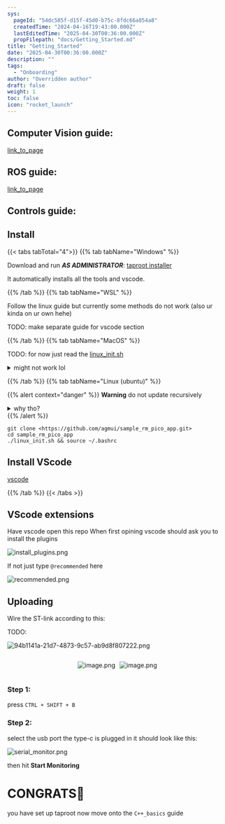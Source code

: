 ```yaml
---
sys:
  pageId: "54dc585f-d15f-45d0-b75c-8fdc66a854a8"
  createdTime: "2024-04-16T19:43:00.000Z"
  lastEditedTime: "2025-04-30T00:36:00.000Z"
  propFilepath: "docs/Getting_Started.md"
title: "Getting_Started"
date: "2025-04-30T00:36:00.000Z"
description: ""
tags:
  - "Onboarding"
author: "Overridden author"
draft: false
weight: 1
toc: false
icon: "rocket_launch"
---
```


## Computer Vision guide:

[link_to_page](86d45bc0-388b-4d26-8848-44f255f73d0e)

## ROS guide:

[link_to_page](3c76c1de-ec8f-46d6-8b0a-294005edc2d5)

## Controls guide:

## Install

{{< tabs tabTotal="4">}}
{{% tab tabName="Windows" %}}

Download and run _**AS ADMINISTRATOR**_: [taproot installer](https://github.com/Thornbots/TeachingFreshies/releases/tag/1.0)

It automatically installs all the tools and vscode.

{{% /tab %}}
{{% tab tabName="WSL" %}}

Follow the linux guide but currently some methods do not work (also ur kinda on ur own hehe)

TODO: make separate guide for vscode section

{{% /tab %}}
{{% tab tabName="MacOS" %}}

TODO: for now just read the [linux_init.sh](https://github.com/agmui/sample_rm_pico_app/blob/main/linux_init.sh)

<details>
<summary>might not work lol</summary>

`brew install libusb pkg-config`

Next install: [vscode](https://code.visualstudio.com/Download)

</details>

{{% /tab %}}
{{% tab tabName="Linux (ubuntu)" %}}

{{% alert context="danger" %}}
**Warning** do not update recursively
<details>
<summary>why tho?</summary>
There are some submodules that may go on for a while (like tinyusb) and I highly
recommend you don't need to get them.
If you want to see what submodules I update just look in `linux_init.sh`
</details>
{{% /alert %}}

```shell
git clone <https://github.com/agmui/sample_rm_pico_app.git>
cd sample_rm_pico_app
./linux_init.sh && source ~/.bashrc
```

## Install VScode

[vscode](https://code.visualstudio.com/Download)

{{% /tab %}}
{{< /tabs >}}

## VScode extensions

Have vscode open this repo
When first opining vscode should ask you to install the plugins

![install_plugins.png](https://prod-files-secure.s3.us-west-2.amazonaws.com/d518164a-d88e-44d1-a4ee-3adb3bd8bce0/89bd30f0-1825-4e77-867b-0a41ce370880/install_plugins.png?X-Amz-Algorithm=AWS4-HMAC-SHA256&X-Amz-Content-Sha256=UNSIGNED-PAYLOAD&X-Amz-Credential=ASIAZI2LB466ZC7OTBVR%2F20250707%2Fus-west-2%2Fs3%2Faws4_request&X-Amz-Date=20250707T110805Z&X-Amz-Expires=3600&X-Amz-Security-Token=IQoJb3JpZ2luX2VjEGoaCXVzLXdlc3QtMiJIMEYCIQDHcFEZSWzerAjAqV3a6ItoZGXhaDQPeOIXVzZz%2Fa%2BA5QIhALArAH6eaQoo2M8UOCOf6dJpZPV9Pec5Hb%2BfOn9FzaoFKv8DCHMQABoMNjM3NDIzMTgzODA1IgzRC%2F8%2FLANW3EQZnjcq3AOkBZTLMWnwL7oqxoT1h8s%2BktA71tZEk4hgjWM2C5ic7zRF%2Be8DJxIG5Vtl3MtAY5WH4mUj0Qjad1JBNtqRBOvKrYFmrl%2BurEC%2FSq5rWQ85zUd1SDn%2BJ%2FNENbe9gpiv64PE%2FNAnnqH5S5wBaXDlm0YxXrWlNXxE8jwb1W6VGhEAJZ0B%2FHakdfjY7DGY0rqjeOfaeSpkYhbu9yB0JXr4G9rhAOyDvdK4i4A5gMd7AuqlRwlBHnLqZJd1vbPkL75HMyrOkRhOT8ZCnQ4PwV9Btmq23oAOrHEW1h5S6U%2BfsI7RqHzFQXc7UpWifKqoYaDW9xqu3L6Wi2EQ6rnZAQJK9WQ2mAzt02H3XetMzj2aQ3S8R3YrbIk3S49VeHovj6Kj1gMLlheEVSEOfDA4lTwPpg9%2FsQiGEIkNeVdk1%2F62DClKcn138zpgPlNPaK3FFGOxwNslUbxE0gDV5xDct%2BhqiioSTciZRzocvmP43wpMjTfujfjCqisOT60W3b0EepKjcqytolD2715sr9uwjtRVhEO28fnxGj%2BMb8gIke4RXOZ6s0pNevOmH8NEUqWAv4ewvPCyUbRAaENvfW3GVuds4J4ZFL%2FgppMJje7QNqzlrMQEd%2B%2FNF3saluEv4Z6JaTC9t67DBjqkAdncxmdTGHsIThwHhf6Sbz7jYQf3UVM9nVv7FDGShD1Q5ilcofovye1pkEgk1%2FscpDbD3r%2BuUce89NQ8QShoXc4xw9pA38Ie7wSfBiCeLAT1zUO4dDKbXjncqvR%2Fz8mMjLnCW9dMIOHbCxvKwvMgO%2F6mxhPKc95cS1mztQ5xCZUdL2y2XiAGG0hGLHy7u5wc6jYycUSOB7Os6lWEfoDRbBtP8NlD&X-Amz-Signature=9fcb382aa33050621f80cb70b2dd51c05a541231dfd66ce410243ca9326aa0b7&X-Amz-SignedHeaders=host&x-amz-checksum-mode=ENABLED&x-id=GetObject)

If not just type `@recommended` here  

![recommended.png](https://prod-files-secure.s3.us-west-2.amazonaws.com/d518164a-d88e-44d1-a4ee-3adb3bd8bce0/61e661e9-5d85-4dfc-be0d-8d2097a5e793/recommended.png?X-Amz-Algorithm=AWS4-HMAC-SHA256&X-Amz-Content-Sha256=UNSIGNED-PAYLOAD&X-Amz-Credential=ASIAZI2LB466ZC7OTBVR%2F20250707%2Fus-west-2%2Fs3%2Faws4_request&X-Amz-Date=20250707T110805Z&X-Amz-Expires=3600&X-Amz-Security-Token=IQoJb3JpZ2luX2VjEGoaCXVzLXdlc3QtMiJIMEYCIQDHcFEZSWzerAjAqV3a6ItoZGXhaDQPeOIXVzZz%2Fa%2BA5QIhALArAH6eaQoo2M8UOCOf6dJpZPV9Pec5Hb%2BfOn9FzaoFKv8DCHMQABoMNjM3NDIzMTgzODA1IgzRC%2F8%2FLANW3EQZnjcq3AOkBZTLMWnwL7oqxoT1h8s%2BktA71tZEk4hgjWM2C5ic7zRF%2Be8DJxIG5Vtl3MtAY5WH4mUj0Qjad1JBNtqRBOvKrYFmrl%2BurEC%2FSq5rWQ85zUd1SDn%2BJ%2FNENbe9gpiv64PE%2FNAnnqH5S5wBaXDlm0YxXrWlNXxE8jwb1W6VGhEAJZ0B%2FHakdfjY7DGY0rqjeOfaeSpkYhbu9yB0JXr4G9rhAOyDvdK4i4A5gMd7AuqlRwlBHnLqZJd1vbPkL75HMyrOkRhOT8ZCnQ4PwV9Btmq23oAOrHEW1h5S6U%2BfsI7RqHzFQXc7UpWifKqoYaDW9xqu3L6Wi2EQ6rnZAQJK9WQ2mAzt02H3XetMzj2aQ3S8R3YrbIk3S49VeHovj6Kj1gMLlheEVSEOfDA4lTwPpg9%2FsQiGEIkNeVdk1%2F62DClKcn138zpgPlNPaK3FFGOxwNslUbxE0gDV5xDct%2BhqiioSTciZRzocvmP43wpMjTfujfjCqisOT60W3b0EepKjcqytolD2715sr9uwjtRVhEO28fnxGj%2BMb8gIke4RXOZ6s0pNevOmH8NEUqWAv4ewvPCyUbRAaENvfW3GVuds4J4ZFL%2FgppMJje7QNqzlrMQEd%2B%2FNF3saluEv4Z6JaTC9t67DBjqkAdncxmdTGHsIThwHhf6Sbz7jYQf3UVM9nVv7FDGShD1Q5ilcofovye1pkEgk1%2FscpDbD3r%2BuUce89NQ8QShoXc4xw9pA38Ie7wSfBiCeLAT1zUO4dDKbXjncqvR%2Fz8mMjLnCW9dMIOHbCxvKwvMgO%2F6mxhPKc95cS1mztQ5xCZUdL2y2XiAGG0hGLHy7u5wc6jYycUSOB7Os6lWEfoDRbBtP8NlD&X-Amz-Signature=60deb8b0970c38656d27685f664c599ffd55846400a4d5a7ec44cf0f80487acf&X-Amz-SignedHeaders=host&x-amz-checksum-mode=ENABLED&x-id=GetObject)

## Uploading

Wire the ST-link according to this:

TODO:

![94b1141a-21d7-4873-9c57-ab9d8f807222.png](https://prod-files-secure.s3.us-west-2.amazonaws.com/d518164a-d88e-44d1-a4ee-3adb3bd8bce0/e5fad17d-ab82-4300-9f4c-505ab4b1202c/94b1141a-21d7-4873-9c57-ab9d8f807222.png?X-Amz-Algorithm=AWS4-HMAC-SHA256&X-Amz-Content-Sha256=UNSIGNED-PAYLOAD&X-Amz-Credential=ASIAZI2LB466ZC7OTBVR%2F20250707%2Fus-west-2%2Fs3%2Faws4_request&X-Amz-Date=20250707T110805Z&X-Amz-Expires=3600&X-Amz-Security-Token=IQoJb3JpZ2luX2VjEGoaCXVzLXdlc3QtMiJIMEYCIQDHcFEZSWzerAjAqV3a6ItoZGXhaDQPeOIXVzZz%2Fa%2BA5QIhALArAH6eaQoo2M8UOCOf6dJpZPV9Pec5Hb%2BfOn9FzaoFKv8DCHMQABoMNjM3NDIzMTgzODA1IgzRC%2F8%2FLANW3EQZnjcq3AOkBZTLMWnwL7oqxoT1h8s%2BktA71tZEk4hgjWM2C5ic7zRF%2Be8DJxIG5Vtl3MtAY5WH4mUj0Qjad1JBNtqRBOvKrYFmrl%2BurEC%2FSq5rWQ85zUd1SDn%2BJ%2FNENbe9gpiv64PE%2FNAnnqH5S5wBaXDlm0YxXrWlNXxE8jwb1W6VGhEAJZ0B%2FHakdfjY7DGY0rqjeOfaeSpkYhbu9yB0JXr4G9rhAOyDvdK4i4A5gMd7AuqlRwlBHnLqZJd1vbPkL75HMyrOkRhOT8ZCnQ4PwV9Btmq23oAOrHEW1h5S6U%2BfsI7RqHzFQXc7UpWifKqoYaDW9xqu3L6Wi2EQ6rnZAQJK9WQ2mAzt02H3XetMzj2aQ3S8R3YrbIk3S49VeHovj6Kj1gMLlheEVSEOfDA4lTwPpg9%2FsQiGEIkNeVdk1%2F62DClKcn138zpgPlNPaK3FFGOxwNslUbxE0gDV5xDct%2BhqiioSTciZRzocvmP43wpMjTfujfjCqisOT60W3b0EepKjcqytolD2715sr9uwjtRVhEO28fnxGj%2BMb8gIke4RXOZ6s0pNevOmH8NEUqWAv4ewvPCyUbRAaENvfW3GVuds4J4ZFL%2FgppMJje7QNqzlrMQEd%2B%2FNF3saluEv4Z6JaTC9t67DBjqkAdncxmdTGHsIThwHhf6Sbz7jYQf3UVM9nVv7FDGShD1Q5ilcofovye1pkEgk1%2FscpDbD3r%2BuUce89NQ8QShoXc4xw9pA38Ie7wSfBiCeLAT1zUO4dDKbXjncqvR%2Fz8mMjLnCW9dMIOHbCxvKwvMgO%2F6mxhPKc95cS1mztQ5xCZUdL2y2XiAGG0hGLHy7u5wc6jYycUSOB7Os6lWEfoDRbBtP8NlD&X-Amz-Signature=3b423499497e963ae0ff5994e81d24cb3cd9c9265bf419bbab871346356fea68&X-Amz-SignedHeaders=host&x-amz-checksum-mode=ENABLED&x-id=GetObject)

<div style="display: flex;flex-direction: row; column-gap:10px; max-width: 630px;justify-content: center;">
<div>

![image.png](https://prod-files-secure.s3.us-west-2.amazonaws.com/d518164a-d88e-44d1-a4ee-3adb3bd8bce0/210ecb78-1116-4d7b-b9b7-2292f66fa2c2/image.png?X-Amz-Algorithm=AWS4-HMAC-SHA256&X-Amz-Content-Sha256=UNSIGNED-PAYLOAD&X-Amz-Credential=ASIAZI2LB466URSF4NXL%2F20250707%2Fus-west-2%2Fs3%2Faws4_request&X-Amz-Date=20250707T110808Z&X-Amz-Expires=3600&X-Amz-Security-Token=IQoJb3JpZ2luX2VjEGoaCXVzLXdlc3QtMiJGMEQCIEOx4JX3odNOhVlA6MCZyGorwEvs3CBVzxnhB9dNj7glAiBVDq%2F0rHb%2Bupi1PEsaHd4fm6PTMyTJuxtS9NN2NFKlsyr%2FAwhzEAAaDDYzNzQyMzE4MzgwNSIM2Sb2cfzLP%2BdisncFKtwDbh9Og1mXpCZqWHiH4VMZoULhD5QcZZmglOKEd2mOLeN1k7q%2F%2F5hwCAYlNvxEO8gI0uzu9cv%2B%2FKqsUGLUWA6kX7mutjQ9uwRVcaF9C%2BJx4Nj%2B2OomehtbPZs1FIB95uTmhLyZgxnQgpwAAs8GgXHDP5B%2BDxWBHGAyTqvZV9zHmfsK%2B5pWa9vmnbtn3HZD1sRqsbUIAwcwwfueQJnwrsjBVwCGdVOz9%2FZP6RCvDObsKsSpjtgrqnx3Xr0bZE919sFODY8iTdjOP3KXavSvKmJSkQxNDxA7ooLH9nM5ETmguh0e9fk4cytteZk1NexbCDDTjaiv1PET44uDcf8GsGybmCvx7QkXlToYkTBfKqhUGV1UYow1GBI8kq22S%2FSD%2B3IanJ9Soueo7H4YSmls68W%2F4G%2FXfsJjUv6o4T1VBt218mdIw0qBC1rjp7ALfrP7oZNFSKwCUyvLga%2Fjmjrua35et%2FCfeJhS2y3ObKhBJVX6x3osis4C0QTPhG6O1T%2FEH1uJQQaheBtjYvOxNf1g661WLCZ2u9JcoGm05jDXMl0mglRnzbaSZbVgosfuAgK9vf1cRa7z7jdN7uu%2F8JSC14Yz20y5f8vAn0nqoPWzYR0f1D8ejU8v3QetR0j%2Bamsw%2FriuwwY6pgHHQy5vWLA8eiuKNlrZNPrB9W5INUcC4XiGwnG7Zfbbq4bt2xUWgYD4NSvakwL8C%2BmoHKCChVJjX8GKypJ4s88D2NGilCTnA9r8JjqtBH4AjoPEaj5NwiJ6UC2j%2FktmTeU%2BFoXhGOT6BOnnFDlXQLrR6Y2lzeG6j%2FTLC%2FxkjLSQUwVsrhaFaIaAjD5pLzQsfU1HLnJhEQyc3LvcFMVFROErmgkDDizA&X-Amz-Signature=93a6659691059f81de62434a1eac658b49490a68f86e05c28a47dda0d1e6f0bd&X-Amz-SignedHeaders=host&x-amz-checksum-mode=ENABLED&x-id=GetObject)

</div>
<div>

![image.png](https://prod-files-secure.s3.us-west-2.amazonaws.com/d518164a-d88e-44d1-a4ee-3adb3bd8bce0/33a0fd0f-8ca6-4a86-8e09-26e95ded1fff/image.png?X-Amz-Algorithm=AWS4-HMAC-SHA256&X-Amz-Content-Sha256=UNSIGNED-PAYLOAD&X-Amz-Credential=ASIAZI2LB466W5KGUNKN%2F20250707%2Fus-west-2%2Fs3%2Faws4_request&X-Amz-Date=20250707T110808Z&X-Amz-Expires=3600&X-Amz-Security-Token=IQoJb3JpZ2luX2VjEGoaCXVzLXdlc3QtMiJGMEQCIFsVtfSs2sgJB2x5kAUu7xoQYIXPAaNc%2FgVIIzhfG%2BiiAiADov3pEIGf5s4P2DjW8%2FUmkyM1vDJwzzDNlTukPFeiUyr%2FAwhzEAAaDDYzNzQyMzE4MzgwNSIMKvLLq4kNn9Nsd2g5KtwDQMXTtFYHjoyOvLDWHtwPK6P4LTV%2Bv8bMdp2of7AsOS9MqFg3F23bNk%2F3LaaXNDTHthaFb2nhROUSQvRquTQLG9xaYFg2sAe0BETag9%2Fj2iAY8M2cmCk3BCyzkT4t2SQOI5nGQnLjGPcyRM7t3fBr9nvFdXT8LedDyoVtvtksw0cPPSnd5cpLurWLlAWog4r1ZHZ0SfSUoplKvDmoF5CAktvIMLYnJVaPdt%2Bgm9LD2u%2F21I5tocGO50oyQTFLpPEt6TC5sgOxZ3w%2FXGHtELSFz06MS8z1xsKYruQ6d7Dzh39W%2FH6rX0QRvKLXzbSvydlgWR2M%2BlvH63szp1LkgXap8FpujPEfAzFjiBoWOAKMeR2SerKe9gUhGlx%2BH49Wo%2B4eeNpdtp9xCXw6SnAgHzYrIY7KJwE3gGhrEymdeIgLEsuzJ2%2B5NfKfX1VA3wO3m6tr2uCmCi0m51DH4zfXtZcG%2FPcCfzd%2F6x6ngysAAcVmOevOgPk%2FYqulN6zy%2BzUkep0DO3GgRgPY%2BS2znGhlSmBqzHBVRAlvM%2BzMkAwxrtqPGPeKqbtJLIHosGPpiVa3Wp3hg%2Fg%2FcnEilPM3T5U3d2sgewXDAmCm4DbAonh6h%2Fmp1P8KNS0NEfCbQbeUP1Uw2reuwwY6pgG0p4HH7m7hMpslubTDPNBQdzolTf2f4xDfuRPHYmFq4wQZYfIIZoVSuFTNzLUgSx7SH%2FqcrhxmVRfrj5bfXe02c%2BHtmaterCqP58pwVOOhcz7mO9i7vPhBN%2FWRB1y62JlMmz08GBUgnUI8UCQLdcu5VrnRZHZ7o%2FmTyHFrKwLwtXOgrC5aan2GT1HBXgZCGFVp%2F%2BNhb655FygDO4XeKY56xcbhov98&X-Amz-Signature=5b93a9f8a8a536d4572c87122f766eda86a42854848c7b92b291da1414d9835a&X-Amz-SignedHeaders=host&x-amz-checksum-mode=ENABLED&x-id=GetObject)

</div>
</div>

### Step 1:

press `CTRL + SHIFT + B`

### Step 2:

select the usb port the type-c is plugged in it should look like this:

![serial_monitor.png](https://prod-files-secure.s3.us-west-2.amazonaws.com/d518164a-d88e-44d1-a4ee-3adb3bd8bce0/f03f4774-05d4-4393-b6a0-d5efb6d315ab/serial_monitor.png?X-Amz-Algorithm=AWS4-HMAC-SHA256&X-Amz-Content-Sha256=UNSIGNED-PAYLOAD&X-Amz-Credential=ASIAZI2LB466ZC7OTBVR%2F20250707%2Fus-west-2%2Fs3%2Faws4_request&X-Amz-Date=20250707T110805Z&X-Amz-Expires=3600&X-Amz-Security-Token=IQoJb3JpZ2luX2VjEGoaCXVzLXdlc3QtMiJIMEYCIQDHcFEZSWzerAjAqV3a6ItoZGXhaDQPeOIXVzZz%2Fa%2BA5QIhALArAH6eaQoo2M8UOCOf6dJpZPV9Pec5Hb%2BfOn9FzaoFKv8DCHMQABoMNjM3NDIzMTgzODA1IgzRC%2F8%2FLANW3EQZnjcq3AOkBZTLMWnwL7oqxoT1h8s%2BktA71tZEk4hgjWM2C5ic7zRF%2Be8DJxIG5Vtl3MtAY5WH4mUj0Qjad1JBNtqRBOvKrYFmrl%2BurEC%2FSq5rWQ85zUd1SDn%2BJ%2FNENbe9gpiv64PE%2FNAnnqH5S5wBaXDlm0YxXrWlNXxE8jwb1W6VGhEAJZ0B%2FHakdfjY7DGY0rqjeOfaeSpkYhbu9yB0JXr4G9rhAOyDvdK4i4A5gMd7AuqlRwlBHnLqZJd1vbPkL75HMyrOkRhOT8ZCnQ4PwV9Btmq23oAOrHEW1h5S6U%2BfsI7RqHzFQXc7UpWifKqoYaDW9xqu3L6Wi2EQ6rnZAQJK9WQ2mAzt02H3XetMzj2aQ3S8R3YrbIk3S49VeHovj6Kj1gMLlheEVSEOfDA4lTwPpg9%2FsQiGEIkNeVdk1%2F62DClKcn138zpgPlNPaK3FFGOxwNslUbxE0gDV5xDct%2BhqiioSTciZRzocvmP43wpMjTfujfjCqisOT60W3b0EepKjcqytolD2715sr9uwjtRVhEO28fnxGj%2BMb8gIke4RXOZ6s0pNevOmH8NEUqWAv4ewvPCyUbRAaENvfW3GVuds4J4ZFL%2FgppMJje7QNqzlrMQEd%2B%2FNF3saluEv4Z6JaTC9t67DBjqkAdncxmdTGHsIThwHhf6Sbz7jYQf3UVM9nVv7FDGShD1Q5ilcofovye1pkEgk1%2FscpDbD3r%2BuUce89NQ8QShoXc4xw9pA38Ie7wSfBiCeLAT1zUO4dDKbXjncqvR%2Fz8mMjLnCW9dMIOHbCxvKwvMgO%2F6mxhPKc95cS1mztQ5xCZUdL2y2XiAGG0hGLHy7u5wc6jYycUSOB7Os6lWEfoDRbBtP8NlD&X-Amz-Signature=b72261cbad10fbf42a617c28c6910f26f7046e133c8798eb4c1c3075f9dbfe2a&X-Amz-SignedHeaders=host&x-amz-checksum-mode=ENABLED&x-id=GetObject)

then hit **Start Monitoring**

# CONGRATS🎉

you have set up taproot now move onto the `C++_basics` guide
